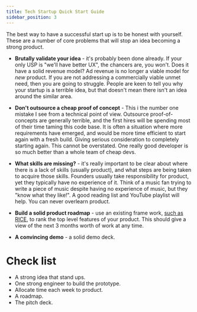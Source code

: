 ```yaml
---
title: Tech Startup Quick Start Guide
sidebar_position: 3
---
```


The best way to have a successful start up is to be honest with yourself. These are a number of core problems that will stop an idea becoming a strong product.

* **Brutally validate your idea** - it's probably been done already. If your only USP is "we'll have better UX", the chancers are, you won't. Does it have a solid revenue model? Ad revenue is no longer a viable model for _new_ product. If you are not addressing a commercially viable unmet need, then you are going to struggle. People are keen to tell you why your startup is a terrible idea, but that doesn't mean there isn't an idea around the similar area.

* **Don't outsource a cheap proof of concept** - This i the number one mistake I see from a technical point of view. Outsource proof-of-concepts are generally terrible, and the first hires will be spending most of their time taming this code base. It is often a situation where more requirements have emerged, and would be more time efficient to start again with a fresh build. Giving serious consideration to completely starting again. This cannot be overstated. One really good developer is so much better than a whole team of cheap devs.

* **What skills are missing?** - it's really important to be clear about where there is a lack of skills (usually product), and what steps are being taken to acquire those skills. Founders usually take responsibility for product, yet they typically have no experience of it. Think of a music fan trying to write a piece of music despite having no experience of music, but they "know what they like!". A good reading list and YouTube playlist will help. You can never overlearn product.

* **Build a solid product roadmap** - use an existing frame work, [such as RICE](/docs/product/prioritise), to rank the top level features of your product. This should give a view of the next 3 months worth of work at any time.

* **A convincing demo** - a solid demo deck.

# Check list

* A strong idea that stand ups.
* One strong engineer to build the prototype.
* Allocate time each week to product.
* A roadmap.
* The pitch deck.
